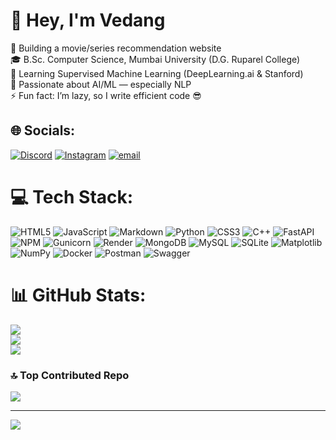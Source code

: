 # 👋 Hey, I'm Vedang 
🔭 Building a movie/series recommendation website<br>🎓 B.Sc. Computer Science, Mumbai University (D.G. Ruparel College)<br>🌱 Learning Supervised Machine Learning (DeepLearning.ai & Stanford)<br>💬 Passionate about AI/ML — especially NLP<br>⚡ Fun fact: I’m lazy, so I write efficient code 😎


## 🌐 Socials:
[![Discord](https://img.shields.io/badge/Discord-%237289DA.svg?logo=discord&logoColor=white)](https://discord.com/users/YourDiscordID)
[![Instagram](https://img.shields.io/badge/Instagram-%23E4405F.svg?logo=Instagram&logoColor=white)](https://instagram.com/vedang_raul) [![email](https://img.shields.io/badge/Email-D14836?logo=gmail&logoColor=white)](mailto:vedangvishalraul@gmail.com) 

# 💻 Tech Stack:
![HTML5](https://img.shields.io/badge/html5-%23E34F26.svg?style=for-the-badge&logo=html5&logoColor=white) ![JavaScript](https://img.shields.io/badge/javascript-%23323330.svg?style=for-the-badge&logo=javascript&logoColor=%23F7DF1E) ![Markdown](https://img.shields.io/badge/markdown-%23000000.svg?style=for-the-badge&logo=markdown&logoColor=white) ![Python](https://img.shields.io/badge/python-3670A0?style=for-the-badge&logo=python&logoColor=ffdd54) ![CSS3](https://img.shields.io/badge/css3-%231572B6.svg?style=for-the-badge&logo=css3&logoColor=white) ![C++](https://img.shields.io/badge/c++-%2300599C.svg?style=for-the-badge&logo=c%2B%2B&logoColor=white) ![FastAPI](https://img.shields.io/badge/FastAPI-005571?style=for-the-badge&logo=fastapi) ![NPM](https://img.shields.io/badge/NPM-%23CB3837.svg?style=for-the-badge&logo=npm&logoColor=white) ![Gunicorn](https://img.shields.io/badge/gunicorn-%298729.svg?style=for-the-badge&logo=gunicorn&logoColor=white) ![Render](https://img.shields.io/badge/Render-%46E3B7.svg?style=for-the-badge&logo=render&logoColor=white) ![MongoDB](https://img.shields.io/badge/MongoDB-%234ea94b.svg?style=for-the-badge&logo=mongodb&logoColor=white) ![MySQL](https://img.shields.io/badge/mysql-4479A1.svg?style=for-the-badge&logo=mysql&logoColor=white) ![SQLite](https://img.shields.io/badge/sqlite-%2307405e.svg?style=for-the-badge&logo=sqlite&logoColor=white) ![Matplotlib](https://img.shields.io/badge/Matplotlib-%23ffffff.svg?style=for-the-badge&logo=Matplotlib&logoColor=black) ![NumPy](https://img.shields.io/badge/numpy-%23013243.svg?style=for-the-badge&logo=numpy&logoColor=white) ![Docker](https://img.shields.io/badge/docker-%230db7ed.svg?style=for-the-badge&logo=docker&logoColor=white) ![Postman](https://img.shields.io/badge/Postman-FF6C37?style=for-the-badge&logo=postman&logoColor=white) ![Swagger](https://img.shields.io/badge/-Swagger-%23Clojure?style=for-the-badge&logo=swagger&logoColor=white)
# 📊 GitHub Stats:
![](https://github-readme-stats.vercel.app/api?username=vedang-raul&show_icons=true&theme=dark&hide_border=false&include_all_commits=false&count_private=false)<br/>
![](https://nirzak-streak-stats.vercel.app/?user=vedang-raul&theme=dark&hide_border=false)<br/>
![](https://github-readme-stats.vercel.app/api/top-langs/?username=vedang-raul&theme=dark&hide_border=false&include_all_commits=false&count_private=false&layout=compact)

### 🔝 Top Contributed Repo
![](https://github-contributor-stats.vercel.app/api?username=vedang-raul&limit=5&theme=gotham&combine_all_yearly_contributions=true)

---
[![](https://visitcount.itsvg.in/api?id=vedang-raul&icon=0&color=0)](https://visitcount.itsvg.in)

<!-- Proudly created with GPRM ( https://gprm.itsvg.in ) -->
